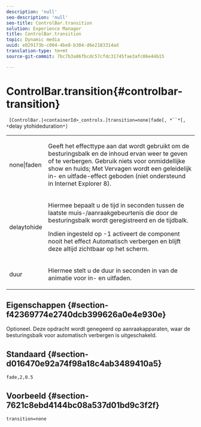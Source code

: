 ```yaml
---
description: 'null'
seo-description: 'null'
seo-title: ControlBar.transition
solution: Experience Manager
title: ControlBar.transition
topic: Dynamic media
uuid: e029173b-c004-4be8-b304-d6e2183314ad
translation-type: tm+mt
source-git-commit: 7bc7b3a86fbcdc57cfdc31745fae3afc06e44b15

---
```



# ControlBar.transition{#controlbar-transition}

` [ControlBar.|<containerId>_controls.]transition=none|fade[, *``*[, *`delay ytohideduration`*]`

<table id="table_F71AA834FE494949A2D4B569EA5E721F"> 
 <tbody> 
  <tr> 
   <td colname="col1"> <p> <span class="codeph"> none|faden </span> </p> </td> 
   <td colname="col2"> <p> Geeft het effecttype aan dat wordt gebruikt om de besturingsbalk en de inhoud ervan weer te geven of te verbergen. Gebruik <span class="codeph"> niets </span> voor onmiddellijke show en huids; Met Vervagen <span class="codeph"> </span> wordt een geleidelijk in- en uitfade-effect geboden (niet ondersteund in Internet Explorer 8). </p> </td> 
  </tr> 
  <tr> 
   <td colname="col1"> <p> <span class="codeph"> <span class="varname"> delaytohide </span></span> </p> </td> 
   <td colname="col2"> <p> Hiermee bepaalt u de tijd in seconden tussen de laatste muis-/aanraakgebeurtenis die door de besturingsbalk wordt geregistreerd en de tijdbalk. </p> <p> Indien ingesteld op <span class="codeph"> -1 </span> activeert de component nooit het effect Automatisch verbergen en blijft deze altijd zichtbaar op het scherm. </p> </td> 
  </tr> 
  <tr> 
   <td colname="col1"> <p> <span class="codeph"> <span class="varname"> duur </span></span> </p> </td> 
   <td colname="col2"> <p> Hiermee stelt u de duur in seconden in van de animatie voor in- en uitfaden. </p> </td> 
  </tr> 
 </tbody> 
</table>

## Eigenschappen {#section-f42369774e2740dcb399626a0e4e930e}

Optioneel. Deze opdracht wordt genegeerd op aanraakapparaten, waar de besturingsbalk voor automatisch verbergen is uitgeschakeld.

## Standaard {#section-d016470e92a74f98a18c4ab3489410a5}

`fade,2,0.5`

## Voorbeeld {#section-7621c8ebd4144bc08a537d01bd9c3f2f}

`transition=none`
